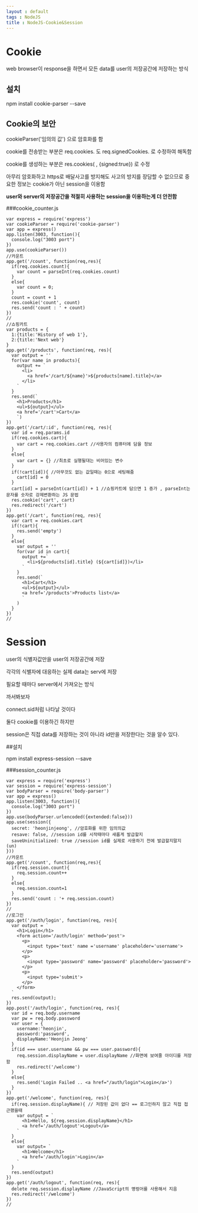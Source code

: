 ```yaml
---
layout : default
tags : NodeJS
title : NodeJS-Cookie&Session
---
```


# Cookie

web browser이 response을 하면서 모든 data를 user의 저장공간에 저장하는 방식

## 설치

npm install cookie-parser --save

## Cookie의 보안
cookieParser('임의의 값') 으로 암호화를 함

cookie를 전송받는 부분은 req.cookies. 도 req.signedCookies. 로 수정하여 해독함

cookie를 생성하는 부분은 res.cookies( , {signed:true}) 로 수정

아무리 암호화하고 https로 배달사고를 방지해도 사고의 방지를 장담할 수 없으므로 중요한 정보는 cookie가 아닌 session을 이용함

**user와 server의 저장공간을 적절히 사용하는 session을 이용하는게 더 안전함**

###cookie_counter.js
```{javascript}
var express = require('express')
var cookieParser = require('cookie-parser')
var app = express()
app.listen(3003, function(){
  console.log("3003 port")
})
app.use(cookieParser())
//카운트
app.get('/count', function(req,res){
  if(req.cookies.count){
    var count = parseInt(req.cookies.count)
  }
  else{
    var count = 0;
  }
  count = count + 1
  res.cookie('count', count)
  res.send('count : ' + count)
})
//
//쇼핑카트
var products = {
  1:{title:'History of web 1'},
  2:{title:'Next web'}
}
app.get('/products', function(req, res){
  var output = ''
  for(var name in products){
    output += `
      <li>
        <a href='/cart/${name}'>${products[name].title}</a>
      </li>
    `
  }
  res.send(`
    <h1>Products</h1>
    <ul>${output}</ul>
    <a href='/cart'>Cart</a>
    `)
})
app.get('/cart/:id', function(req, res){
  var id = req.params.id
  if(req.cookies.cart){
    var cart = req.cookies.cart //사용자의 컴퓨터에 담을 정보
  }
  else{
    var cart = {} //최초로 실행될대는 비어있는 변수
  }
  if(!cart[id]){ //아무것도 없는 값일때는 0으로 세팅해줌
    cart[id] = 0
  }
  cart[id] = parseInt(cart[id]) + 1 //쇼핑카트에 담으면 1 증가 , parseInt는 문자를 숫자로 강제변환하는 JS 문법
  res.cookie('cart', cart)
  res.redirect('/cart')
})
app.get('/cart', function(req, res){
  var cart = req.cookies.cart
  if(!cart){
    res.send('empty')
  }
  else{
    var output = ''
    for(var id in cart){
      output +=`
        <li>${products[id].title} (${cart[id]})</li>
      `
    }
    res.send(`
      <h1>Cart</h1>
      <ul>${output}</ul>
      <a href='/products'>Products list</a>
      `
    )
  }
})
//

```

# Session

user의 식별자값만을 user의 저장공간에 저장

각각의 식별자에 대응하는 실제 data는 serv에 저장

필요할 때마다 server에서 가져오는 방식

까서봐보자

connect.sid처럼 나타날 것이다

둘다 cookie를 이용하긴 하지만

session은 직접 data를 저장하는 것이 아니라 id만을 저장한다는 것을 알수 있다.

##설치

npm install express-session --save

###session_counter.js
```{javascript}
var express = require('express')
var session = require('express-session')
var bodyParser = require('body-parser')
var app = express()
app.listen(3003, function(){
  console.log("3003 port")
})
app.use(bodyParser.urlencoded({extended:false}))
app.use(session({
  secret: 'heonjinjeong', //암호화를 위한 임의의값
  resave: false, //session id를 시작때마다 새롭게 발급할지
  saveUninitialized: true //session id를 실제로 사용하기 전에 발급할지말지(un)
}))
//카운트
app.get('/count', function(req,res){
  if(req.session.count){
    req.session.count++
  }
  else{
    req.session.count=1
  }
  res.send('count : '+ req.session.count)
})
//
//로그인
app.get('/auth/login', function(req, res){
  var output = `
    <h1>Login</h1>
    <form action='/auth/login' method='post'>
      <p>
        <input type='text' name ='username' placeholder='username'>
      </p>
      <p>
        <input type='password' name='password' placeholder='password'>
      </p>
      <p>
        <input type='submit'>
      </p>
    </form>
  `
  res.send(output);
})
app.post('/auth/login', function(req, res){
  var id = req.body.username
  var pw = req.body.password
  var user = {
    username:'heonjin',
    password:'password',
    displayName:'Heonjin Jeong'
  }
  if(id === user.username && pw === user.password){
    req.session.displayName = user.displayName //화면에 보여줄 아이디를 저장함
    res.redirect('/welcome')
  }
  else{
    res.send('Login Failed .. <a href="/auth/login">Login</a>')
  }
})
app.get('/welcome', function(req, res){
  if(req.session.displayName){ // 저장된 값이 없다 == 로그인하지 않고 직접 접근했을때
    var output = `
      <h1>Hello, ${req.session.displayName}</h1>
      <a href='/auth/logout'>Logout</a>
    `
  }
  else{
    var output= `
      <h1>Welcome</h1>
      <a href='/auth/login'>Login</a>
    `
  }
  res.send(output)
})
app.get('/auth/logout', function(req, res){
  delete req.session.displayName //JavaScript의 명렁어를 사용해서 지음
  res.redirect('/welcome')
})
//
```
